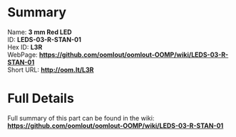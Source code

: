 
Summary
=================
  
Name: __3 mm Red LED__    
ID: __LEDS-03-R-STAN-01__   
Hex ID: __L3R__   
WebPage: __https://github.com/oomlout/oomlout-OOMP/wiki/LEDS-03-R-STAN-01__   
Short URL: __http://oom.lt/L3R__   

Full Details
==========================
Full summary of this part can be found in the wiki:   
__https://github.com/oomlout/oomlout-OOMP/wiki/LEDS-03-R-STAN-01__    

